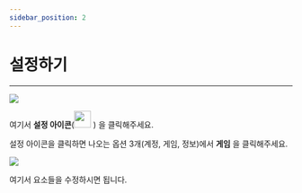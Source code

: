 ```yaml
---
sidebar_position: 2
---
```

# 설정하기

---
<img src="/img/mainl.png"/>

여기서 **설정 아이콘**(<img src="/img/setting.png" width="30px"/> ) 을 클릭해주세요.

설정 아이콘을 클릭하면 나오는 옵션 3개(계정, 게임, 정보)에서 **게임** 을 클릭해주세요.

<img src="/img/game.png"/>

여기서 요소들을 수정하시면 됩니다.

